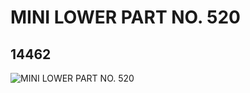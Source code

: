 # MINI LOWER PART NO. 520
## 14462
![MINI LOWER PART NO. 520](https://lc-www-live-s.legocdn.com/media/bricks/5/2/6039768.jpg)